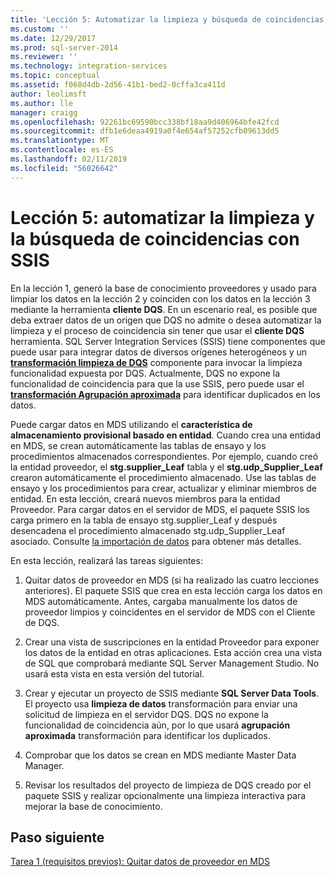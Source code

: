 ```yaml
---
title: 'Lección 5: Automatizar la limpieza y búsqueda de coincidencias con SSIS | Microsoft Docs'
ms.custom: ''
ms.date: 12/29/2017
ms.prod: sql-server-2014
ms.reviewer: ''
ms.technology: integration-services
ms.topic: conceptual
ms.assetid: f068d4db-2d56-41b1-bed2-0cffa3ca411d
author: leolimsft
ms.author: lle
manager: craigg
ms.openlocfilehash: 92261bc69590bcc338bf18aa9d406964bfe42fcd
ms.sourcegitcommit: dfb1e6deaa4919a0f4e654af57252cfb09613dd5
ms.translationtype: MT
ms.contentlocale: es-ES
ms.lasthandoff: 02/11/2019
ms.locfileid: "56026642"
---
```

# <a name="lesson-5-automating-the-cleansing-and-matching-using-ssis"></a>Lección 5: automatizar la limpieza y la búsqueda de coincidencias con SSIS
  En la lección 1, generó la base de conocimiento proveedores y usado para limpiar los datos en la lección 2 y coinciden con los datos en la lección 3 mediante la herramienta **cliente DQS**. En un escenario real, es posible que deba extraer datos de un origen que DQS no admite o desea automatizar la limpieza y el proceso de coincidencia sin tener que usar el **cliente DQS** herramienta. SQL Server Integration Services (SSIS) tiene componentes que puede usar para integrar datos de diversos orígenes heterogéneos y un **[transformación limpieza de DQS](https://msdn.microsoft.com/library/ee677619.aspx)** componente para invocar la limpieza funcionalidad expuesta por DQS. Actualmente, DQS no expone la funcionalidad de coincidencia para que la use SSIS, pero puede usar el **[transformación Agrupación aproximada](../integration-services/data-flow/transformations/fuzzy-grouping-transformation.md)** para identificar duplicados en los datos.  
  
 Puede cargar datos en MDS utilizando el **característica de almacenamiento provisional basado en entidad**. Cuando crea una entidad en MDS, se crean automáticamente las tablas de ensayo y los procedimientos almacenados correspondientes. Por ejemplo, cuando creó la entidad proveedor, el **stg.supplier_Leaf** tabla y el **stg.udp_Supplier_Leaf** crearon automáticamente el procedimiento almacenado. Use las tablas de ensayo y los procedimientos para crear, actualizar y eliminar miembros de entidad. En esta lección, creará nuevos miembros para la entidad Proveedor. Para cargar datos en el servidor de MDS, el paquete SSIS los carga primero en la tabla de ensayo stg.supplier_Leaf y después desencadena el procedimiento almacenado stg.udp_Supplier_Leaf asociado. Consulte [la importación de datos](../master-data-services/overview-importing-data-from-tables-master-data-services.md) para obtener más detalles.  
  
 En esta lección, realizará las tareas siguientes:  
  
1.  Quitar datos de proveedor en MDS (si ha realizado las cuatro lecciones anteriores). El paquete SSIS que crea en esta lección carga los datos en MDS automáticamente. Antes, cargaba manualmente los datos de proveedor limpios y coincidentes en el servidor de MDS con el Cliente de DQS.  
  
2.  Crear una vista de suscripciones en la entidad Proveedor para exponer los datos de la entidad en otras aplicaciones. Esta acción crea una vista de SQL que comprobará mediante SQL Server Management Studio. No usará esta vista en esta versión del tutorial.  
  
3.  Crear y ejecutar un proyecto de SSIS mediante **SQL Server Data Tools**. El proyecto usa **limpieza de datos** transformación para enviar una solicitud de limpieza en el servidor DQS. DQS no expone la funcionalidad de coincidencia aún, por lo que usará **agrupación aproximada** transformación para identificar los duplicados.  
  
4.  Comprobar que los datos se crean en MDS mediante Master Data Manager.  
  
5.  Revisar los resultados del proyecto de limpieza de DQS creado por el paquete SSIS y realizar opcionalmente una limpieza interactiva para mejorar la base de conocimiento.  
  
## <a name="next-step"></a>Paso siguiente  
 [Tarea 1 &#40;requisitos previos&#41;: Quitar datos de proveedor en MDS](../../2014/tutorials/task-1-prerequisite-removing-supplier-data-in-mds.md)  
  
  
